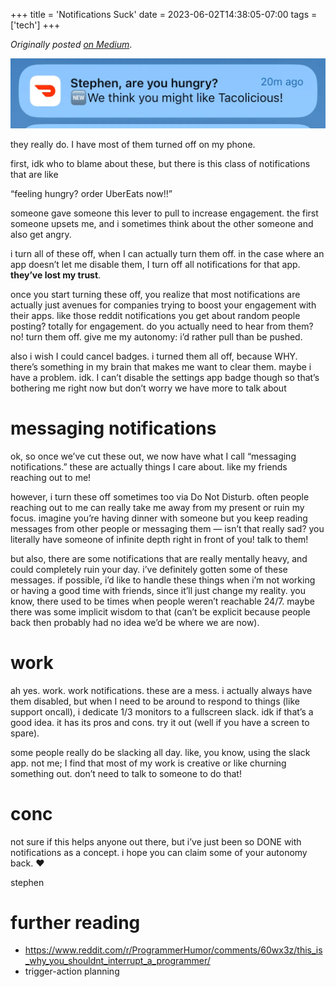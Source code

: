+++
title = 'Notifications Suck'
date = 2023-06-02T14:38:05-07:00
tags = ['tech']
+++

_Originally posted [on Medium](https://medium.com/@stephenjayakar/notifications-suck-6b33495f9e8a)_.

![hungry stephen](/images/hungry-stephen.webp)


they really do. I have most of them turned off on my phone.

first, idk who to blame about these, but there is this class of notifications that are like

“feeling hungry? order UberEats now!!”

someone gave someone this lever to pull to increase engagement. the first someone upsets me, and i sometimes think about the other someone and also get angry.

i turn all of these off, when I can actually turn them off. in the case where an app doesn’t let me disable them, I turn off all notifications for that app. **they’ve lost my trust**.

once you start turning these off, you realize that most notifications are actually just avenues for companies trying to boost your engagement with their apps. like those reddit notifications you get about random people posting? totally for engagement. do you actually need to hear from them? no! turn them off. give me my autonomy: i’d rather pull than be pushed.

also i wish I could cancel badges. i turned them all off, because WHY. there’s something in my brain that makes me want to clear them. maybe i have a problem. idk. I can’t disable the settings app badge though so that’s bothering me right now but don’t worry we have more to talk about

# messaging notifications

ok, so once we’ve cut these out, we now have what I call “messaging notifications.” these are actually things I care about. like my friends reaching out to me!

however, i turn these off sometimes too via Do Not Disturb. often people reaching out to me can really take me away from my present or ruin my focus. imagine you’re having dinner with someone but you keep reading messages from other people or messaging them — isn’t that really sad? you literally have someone of infinite depth right in front of you! talk to them!

but also, there are some notifications that are really mentally heavy, and could completely ruin your day. i’ve definitely gotten some of these messages. if possible, i’d like to handle these things when i’m not working or having a good time with friends, since it’ll just change my reality. you know, there used to be times when people weren’t reachable 24/7. maybe there was some implicit wisdom to that (can’t be explicit because people back then probably had no idea we’d be where we are now).

# work

ah yes. work. work notifications. these are a mess. i actually always have them disabled, but when I need to be around to respond to things (like support oncall), i dedicate 1/3 monitors to a fullscreen slack. idk if that’s a good idea. it has its pros and cons. try it out (well if you have a screen to spare).

some people really do be slacking all day. like, you know, using the slack app. not me; I find that most of my work is creative or like churning something out. don’t need to talk to someone to do that!

# conc

not sure if this helps anyone out there, but i’ve just been so DONE with notifications as a concept. i hope you can claim some of your autonomy back. ❤

stephen

# further reading

- https://www.reddit.com/r/ProgrammerHumor/comments/60wx3z/this_is_why_you_shouldnt_interrupt_a_programmer/
- trigger-action planning
